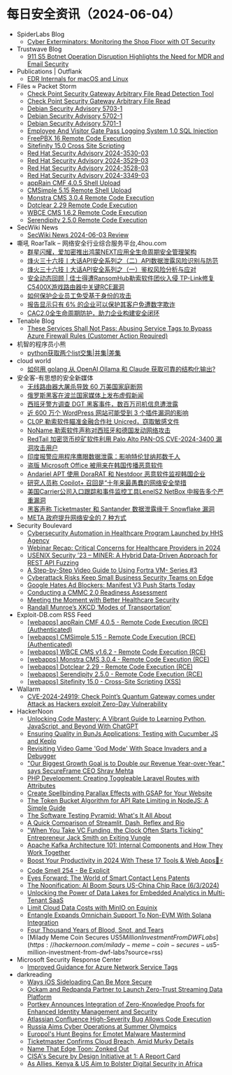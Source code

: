 # 每日安全资讯（2024-06-04）

- SpiderLabs Blog
  - [Cyber Exterminators: Monitoring the Shop Floor with OT Security](https://www.trustwave.com/en-us/resources/blogs/spiderlabs-blog/cyber-exterminators-monitoring-the-shop-floor-with-ot-security/)
- Trustwave Blog
  - [911 S5 Botnet Operation Disruption Highlights the Need for MDR and Email Security](https://www.trustwave.com/en-us/resources/blogs/trustwave-blog/911-s5-botnet-operation-disruption-highlights-the-need-for-mdr-and-email-security/)
- Publications | Outflank
  - [EDR Internals for macOS and Linux](https://www.outflank.nl/blog/2024/06/03/edr-internals-macos-linux/)
- Files ≈ Packet Storm
  - [Check Point Security Gateway Arbitrary File Read Detection Tool](https://packetstormsecurity.com/files/178907/CVE-2024-24919-main.zip)
  - [Check Point Security Gateway Arbitrary File Read](https://packetstormsecurity.com/files/178906/CVE-2024-24919-POC-main.zip)
  - [Debian Security Advisory 5703-1](https://packetstormsecurity.com/files/178905/dsa-5703-1.txt)
  - [Debian Security Advisory 5702-1](https://packetstormsecurity.com/files/178904/dsa-5702-1.txt)
  - [Debian Security Advisory 5701-1](https://packetstormsecurity.com/files/178903/dsa-5701-1.txt)
  - [Employee And Visitor Gate Pass Logging System 1.0 SQL Injection](https://packetstormsecurity.com/files/178902/evgpls10-sql.txt)
  - [FreePBX 16 Remote Code Execution](https://packetstormsecurity.com/files/178901/freepbx16-exec.txt)
  - [Sitefinity 15.0 Cross Site Scripting](https://packetstormsecurity.com/files/178900/sitefinity150-xss.txt)
  - [Red Hat Security Advisory 2024-3530-03](https://packetstormsecurity.com/files/178899/RHSA-2024-3530-03.txt)
  - [Red Hat Security Advisory 2024-3529-03](https://packetstormsecurity.com/files/178898/RHSA-2024-3529-03.txt)
  - [Red Hat Security Advisory 2024-3528-03](https://packetstormsecurity.com/files/178897/RHSA-2024-3528-03.txt)
  - [Red Hat Security Advisory 2024-3349-03](https://packetstormsecurity.com/files/178896/RHSA-2024-3349-03.txt)
  - [appRain CMF 4.0.5 Shell Upload](https://packetstormsecurity.com/files/178895/appraincmf405-shell.txt)
  - [CMSimple 5.15 Remote Shell Upload](https://packetstormsecurity.com/files/178894/cmsimple515-shell.txt)
  - [Monstra CMS 3.0.4 Remote Code Execution](https://packetstormsecurity.com/files/178893/monstracms304aub-exec.txt)
  - [Dotclear 2.29 Remote Code Execution](https://packetstormsecurity.com/files/178892/dotclear229-exec.txt)
  - [WBCE CMS 1.6.2 Remote Code Execution](https://packetstormsecurity.com/files/178891/wbcecms162-exec.txt)
  - [Serendipity 2.5.0 Remote Code Execution](https://packetstormsecurity.com/files/178890/serendipity250-exec.txt)
- SecWiki News
  - [SecWiki News 2024-06-03 Review](http://www.sec-wiki.com/?2024-06-03)
- 嘶吼 RoarTalk – 网络安全行业综合服务平台,4hou.com
  - [群星闪耀，爱加密推出鸿蒙NEXT应用全生命周期安全管理架构](https://www.4hou.com/posts/gDBG)
  - [烽火三十六技丨大话API安全系列之（二）API数据泄露风险识别与防范](https://www.4hou.com/posts/8zwg)
  - [烽火三十六技丨大话API安全系列之（一）鉴权风险分析与应对](https://www.4hou.com/posts/7yvy)
  - [安全动态回顾 | 佳士得遭RansomHub勒索软件团伙入侵  TP-Link修复C5400X游戏路由器中关键RCE漏洞](https://www.4hou.com/posts/6xrV)
  - [如何保护企业员工免受基于身份的攻击](https://www.4hou.com/posts/z4Ry)
  - [报告显示只有 6% 的企业可以保护其客户免遭数字欺诈](https://www.4hou.com/posts/RK4O)
  - [CAC2.0全生命周期防护，助力企业构建安全闭环](https://www.4hou.com/posts/5wqK)
- Tenable Blog
  - [These Services Shall Not Pass: Abusing Service Tags to Bypass Azure Firewall Rules (Customer Action Required)](https://www.tenable.com/blog/these-services-shall-not-pass-abusing-service-tags-to-bypass-azure-firewall-rules-customer)
- 机智的程序员小熊
  - [python获取两个list交集|并集|差集](https://coding3min.com/2484.html)
- cloud world
  - [如何用 golang 从 OpenAI,Ollama 和 Claude 获取可靠的结构化输出?](https://cloudsjhan.github.io/2024/06/03/%E5%A6%82%E4%BD%95%E7%94%A8-golang-%E4%BB%8E-OpenAI-Ollama-%E5%92%8C-Claude-%E8%8E%B7%E5%8F%96%E5%8F%AF%E9%9D%A0%E7%9A%84%E7%BB%93%E6%9E%84%E5%8C%96%E8%BE%93%E5%87%BA/)
- 安全客-有思想的安全新媒体
  - [无线路由器大屠杀导致 60 万美国家庭断网](https://www.anquanke.com/post/id/297028)
  - [俄罗斯黑客在波兰国家媒体上发布虚假新闻](https://www.anquanke.com/post/id/297025)
  - [西班牙警方调查 DGT 黑客事件，数百万司机信息遭泄露](https://www.anquanke.com/post/id/297022)
  - [近 600 万个 WordPress 网站可能受到 3 个插件漏洞的影响](https://www.anquanke.com/post/id/297019)
  - [CL0P 勒索软件瞄准金融合作社 Unicred，窃取敏感文件](https://www.anquanke.com/post/id/297017)
  - [NoName 勒索软件声称对西班牙和德国发动网络攻击](https://www.anquanke.com/post/id/297014)
  - [RedTail 加密货币挖矿软件利用 Palo Alto PAN-OS CVE-2024-3400 漏洞攻击用户](https://www.anquanke.com/post/id/297012)
  - [印度报警应用程序鹰眼数据泄露：影响特伦甘纳邦数千人](https://www.anquanke.com/post/id/297009)
  - [盗版 Microsoft Office 被用来在韩国传播恶意软件](https://www.anquanke.com/post/id/297007)
  - [Andariel APT 使用 DoraRAT 和 Nestdoor 恶意软件监视韩国企业](https://www.anquanke.com/post/id/297004)
  - [研究人员称 Copilot+ 召回是“十年来最愚蠢的网络安全举措](https://www.anquanke.com/post/id/297001)
  - [美国Carrier公司入口跟踪和事件监控工具LenelS2 NetBox 中报告多个严重漏洞](https://www.anquanke.com/post/id/296998)
  - [黑客声称 Ticketmaster 和 Santander 数据泄露缘于 Snowflake 漏洞](https://www.anquanke.com/post/id/296995)
  - [META 政府提升网络安全的 7 种方式](https://www.anquanke.com/post/id/296992)
- Security Boulevard
  - [Cybersecurity Automation in Healthcare Program Launched by HHS Agency](https://securityboulevard.com/2024/06/cybersecurity-automation-in-healthcare-program-launched-by-hhs-agency/)
  - [Webinar Recap: Critical Concerns for Healthcare Providers in 2024](https://securityboulevard.com/2024/06/webinar-recap-critical-concerns-for-healthcare-providers-in-2024/)
  - [USENIX Security ’23 – MINER: A Hybrid Data-Driven Approach for REST API Fuzzing](https://securityboulevard.com/2024/06/usenix-security-23-miner-a-hybrid-data-driven-approach-for-rest-api-fuzzing/)
  - [A Step-by-Step Video Guide to Using Fortra VM- Series #3](https://securityboulevard.com/2024/06/a-step-by-step-video-guide-to-using-fortra-vm-series-3/)
  - [Cyberattack Risks Keep Small Business Security Teams on Edge](https://securityboulevard.com/2024/06/cyberattack-risks-keep-small-business-security-teams-on-edge/)
  - [Google Hates Ad Blockers: Manifest V3 Push Starts Today](https://securityboulevard.com/2024/06/google-ad-blockers-manifest-v3-richixbw/)
  - [Conducting a CMMC 2.0 Readiness Assessment](https://securityboulevard.com/2024/06/conducting-a-cmmc-2-0-readiness-assessment/)
  - [Meeting the Moment with Better Healthcare Security](https://securityboulevard.com/2024/06/meeting-the-moment-with-better-healthcare-security/)
  - [Randall Munroe’s XKCD ‘Modes of Transportation’](https://securityboulevard.com/2024/06/randall-munroes-xkcd-modes-of-transportation/)
- Exploit-DB.com RSS Feed
  - [[webapps] appRain CMF 4.0.5 - Remote Code Execution (RCE) (Authenticated)](https://www.exploit-db.com/exploits/52041)
  - [[webapps] CMSimple 5.15 - Remote Code Execution (RCE) (Authenticated)](https://www.exploit-db.com/exploits/52040)
  - [[webapps] WBCE CMS v1.6.2 - Remote Code Execution (RCE)](https://www.exploit-db.com/exploits/52039)
  - [[webapps] Monstra CMS 3.0.4 - Remote Code Execution (RCE)](https://www.exploit-db.com/exploits/52038)
  - [[webapps] Dotclear 2.29 - Remote Code Execution (RCE)](https://www.exploit-db.com/exploits/52037)
  - [[webapps] Serendipity 2.5.0 - Remote Code Execution (RCE)](https://www.exploit-db.com/exploits/52036)
  - [[webapps] Sitefinity 15.0 - Cross-Site Scripting (XSS)](https://www.exploit-db.com/exploits/52035)
- Wallarm
  - [CVE-2024-24919: Check Point’s Quantum Gateway comes under Attack as Hackers exploit Zero-Day Vulnerability](https://lab.wallarm.com/cve-2024-24919-check-points-quantum-gateway-comes-under-attack-as-hackers-exploit-zero-day-vulnerability/)
- HackerNoon
  - [Unlocking Code Mastery: A Vibrant Guide to Learning Python, JavaScript, and Beyond With ChatGPT](https://hackernoon.com/unlocking-code-mastery-a-vibrant-guide-to-learning-python-javascript-and-beyond-with-chatgpt?source=rss)
  - [Ensuring Quality in BunJs Applications: Testing with Cucumber JS and Keplo](https://hackernoon.com/ensuring-quality-in-bunjs-applications-testing-with-cucumber-js-and-keplo?source=rss)
  - [Revisiting Video Game 'God Mode' With Space Invaders and a Debugger](https://hackernoon.com/revisiting-video-game-god-mode-with-space-invaders-and-a-debugger?source=rss)
  - ["Our Biggest Growth Goal is to Double our Revenue Year-over-Year," says SecureFrame CEO Shrav Mehta](https://hackernoon.com/our-biggest-growth-goal-is-to-double-our-revenue-year-over-year-says-secureframe-ceo-shrav-mehta?source=rss)
  - [PHP Development: Creating Toggleable Laravel Routes with Attributes](https://hackernoon.com/php-development-creating-toggleable-laravel-routes-with-attributes?source=rss)
  - [Create Spellbinding Parallax Effects with GSAP for Your Website](https://hackernoon.com/create-spellbinding-parallax-effects-with-gsap-for-your-website?source=rss)
  - [The Token Bucket Algorithm for API Rate Limiting in NodeJS: A Simple Guide](https://hackernoon.com/the-token-bucket-algorithm-for-api-rate-limiting-in-nodejs-a-simple-guide?source=rss)
  - [The Software Testing Pyramid: What's It All About](https://hackernoon.com/the-software-testing-pyramid-whats-it-all-about?source=rss)
  - [A Quick Comparison of Streamlit, Dash, Reflex and Rio](https://hackernoon.com/a-quick-comparison-of-streamlit-dash-reflex-and-rio?source=rss)
  - ["When You Take VC Funding, the Clock Often Starts Ticking" Entrepreneur Jack Smith on Exiting Vungle](https://hackernoon.com/when-you-take-vc-funding-the-clock-often-starts-ticking-entrepreneur-jack-smith-on-exiting-vungle?source=rss)
  - [Apache Kafka Architecture 101: Internal Components and How They Work Together](https://hackernoon.com/apache-kafka-architecture-101-internal-components-and-how-they-work-together?source=rss)
  - [Boost Your Productivity in 2024 With These 17 Tools & Web Apps🚀⚡](https://hackernoon.com/boost-your-productivity-in-2024-with-these-17-tools-and-web-apps?source=rss)
  - [Code Smell 254 - Be Explicit](https://hackernoon.com/code-smell-254-be-explicit?source=rss)
  - [Eyes Forward: The World of Smart Contact Lens Patents](https://hackernoon.com/eyes-forward-the-world-of-smart-contact-lens-patents?source=rss)
  - [The Noonification: AI Boom Spurs US-China Chip Race (6/3/2024)](https://hackernoon.com/6-3-2024-noonification?source=rss)
  - [Unlocking the Power of Data Lakes for Embedded Analytics in Multi-Tenant SaaS](https://hackernoon.com/unlocking-the-power-of-data-lakes-for-embedded-analytics-in-multi-tenant-saas?source=rss)
  - [Limit Cloud Data Costs with MinIO on Equinix](https://hackernoon.com/limit-cloud-data-costs-with-minio-on-equinix?source=rss)
  - [Entangle Expands Omnichain Support To Non-EVM With Solana Integration](https://hackernoon.com/entangle-expands-omnichain-support-to-non-evm-with-solana-integration?source=rss)
  - [Four Thousand Years of Blood, Snot, and Tears](https://hackernoon.com/four-thousand-years-of-blood-snot-and-tears?source=rss)
  - [Milady Meme Coin Secures US$5 Million Investment From DWF Labs](https://hackernoon.com/milady-meme-coin-secures-us$5-million-investment-from-dwf-labs?source=rss)
- Microsoft Security Response Center
  - [Improved Guidance for Azure Network Service Tags](https://msrc.microsoft.com/blog/2024/06/improved-guidance-for-azure-network-service-tags/)
- darkreading
  - [Ways iOS Sideloading Can Be More Secure](https://www.darkreading.com/mobile-security/ways-apple-ios-sideloading-can-be-more-secure)
  - [Ockam and Redpanda Partner to Launch Zero-Trust Streaming Data Platform](https://www.darkreading.com/cloud-security/ockam-and-redpanda-partner-to-launch-zero-trust-streaming-data-platform)
  - [Portkey Announces Integration of Zero-Knowledge Proofs for Enhanced Identity Management and Security](https://www.darkreading.com/cybersecurity-operations/portkey-announces-integration-of-zero-knowledge-proofs-for-enhanced-identity-management-and-security)
  - [Atlassian Confluence High-Severity Bug Allows Code Execution](https://www.darkreading.com/vulnerabilities-threats/atlassian-confluence-high-severity-bug-allows-code-execution)
  - [Russia Aims Cyber Operations at Summer Olympics](https://www.darkreading.com/threat-intelligence/russia-cyber-operations-summer-olympics)
  - [Europol's Hunt Begins for Emotet Malware Mastermind](https://www.darkreading.com/cybersecurity-operations/europols-hunt-begins-for-emotet-malware-mastermind)
  - [Ticketmaster Confirms Cloud Breach, Amid Murky Details](https://www.darkreading.com/cyberattacks-data-breaches/ticketmaster-confirms-cloud-breach-murky-details)
  - [Name That Edge Toon: Zonked Out](https://www.darkreading.com/cybersecurity-operations/name-that-edge-toon-zonked-out)
  - [CISA's Secure by Design Initiative at 1: A Report Card](https://www.darkreading.com/vulnerabilities-threats/cisas-secure-by-design-initiative-at-1-report-card)
  - [As Allies, Kenya &amp; US Aim to Bolster Digital Security in Africa](https://www.darkreading.com/cybersecurity-operations/allies-kenya-us-bolster-digital-security-africa)
